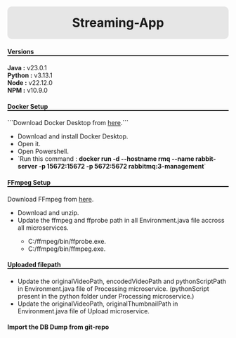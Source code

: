 <h1 style="text-align: center; margin: 0; background-color: #e6e6e6; border-radius: 10px; padding: 20px;">Streaming-App</h1>


<h4 style="border-bottom: 2px solid black;">Versions</h4>
<b>Java :</b> v23.0.1 <br>
<b>Python :</b> v3.13.1 <br>
<b>Node :</b> v22.12.0 <br>
<b>NPM :</b> v10.9.0 <br>


<h4 style="border-bottom: 2px solid black;">Docker Setup</h4>
```Download Docker Desktop from <a href="https://www.docker.com/products/docker-desktop/">here</a>.```

<ul>
    <li>Download and install Docker Desktop.</li>
    <li>Open it.</li>
    <li>Open Powershell.</li>
    <li>`Run this command : <b>docker run -d --hostname rmq --name rabbit-server -p 15672:15672 -p 5672:5672 rabbitmq:3-management</b>`</li>
</ul>

<h4 style="border-bottom: 2px solid black;">FFmpeg Setup</h4>
Download FFmpeg from <a href="https://drive.google.com/file/d/1iUe5nacH7ZJNpK8MJrom2VPskTnurFOi/view?usp=sharing">here</a>.

<ul>
    <li>Download and unzip.</li>
    <li>Update the ffmpeg and ffprobe path in all Environment.java file accross all microservices.</li>
    <ul>
        <li>C:/ffmpeg/bin/ffprobe.exe.</li>
        <li>C:/ffmpeg/bin/ffmpeg.exe.</li>
    </ul>
</ul>

<h4 style="border-bottom: 2px solid black;">Uploaded filepath</h4>
<ul>
    <li>Update the originalVideoPath, encodedVideoPath and pythonScriptPath in Environment.java file of Processing microservice. (pythonScript present in the python folder under Processing microservice.)</li>
    <li>Update the originalVideoPath, originalThumbnailPath in Environment.java file of Upload microservice.</li>
</ul>

<h4>Import the DB Dump from git-repo</h4>